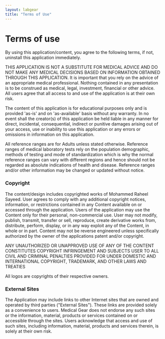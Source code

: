 ```yaml
---
layout: labgear
title: "Terms of Use"
---
```



# Terms of use

By using this application/content, you agree to the following terms, if not, uninstall this application immediately.

THIS APPLICATION IS NOT A SUBSTITUTE FOR MEDICAL ADVICE AND DO NOT MAKE ANY MEDICAL DECISIONS BASED ON INFORMATION OBTAINED THROUGH THIS APPLICATION. It is important that you rely on the advice of an appropriate medical professional. Nothing contained in any presentation is to be construed as medical, legal, investment, financial or other advice. All users agree that all access to and use of the application is at their own risk.


The content of this application is for educational purposes only and is provided 'as-is' and on 'as-available' basis without any warranty. In no event shall the creator(s) of this application be held liable in any manner for direct, incidental, consequential, indirect or punitive damages arising out of your access, use or inability to use this application or any errors or omissions in information on this application.

All reference ranges are for Adults unless stated otherwise. Reference ranges of medical laboratory tests rely on the population demographic, methods of testing and mode of standardization which is why the normal reference ranges can vary with different regions and hence should not be regarded as absolute indications of health and disease. Reference ranges and/or other information may be changed or updated without notice.

### Copyright

The content/design includes copyrighted works of Mohammed Raheel Sayeed. User agrees to comply with any additional copyright notices, information, or restrictions contained in any Content available on or accessed through the application. Users of the application may use the Content only for their personal, non-commercial use. User may not modify, publish, transmit, transfer or sell, reproduce, create derivative works from, distribute, perform, display, or in any way exploit any of the Content, in whole or in part. Content may not be reverse engineered unless specifically authorized by the owner of the applications patent and/or copyright.

ANY UNAUTHORIZED OR UNAPPROVED USE OF ANY OF THE CONTENT CONSTITUTES COPYRIGHT INFRINGEMENT AND SUBJECTS USER TO ALL CIVIL AND CRIMINAL PENALTIES PROVIDED FOR UNDER DOMESTIC AND INTERNATIONAL COPYRIGHT, TRADEMARK, AND OTHER LAWS AND TREATIES

All logos are copyrights of their respective owners.

### External Sites

The Application may include links to other Internet sites that are owned and operated by third parties ("External Sites"). These links are provided solely as a convenience to users. Medical Gear does not endorse any such sites or the information, material, products or services contained on or accessible through the sites. Users acknowledge that access and use of such sites, including information, material, products and services therein, is solely at their own risk.
